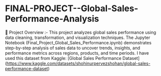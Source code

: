 # FINAL-PROJECT--Global-Sales-Performance-Analysis


📌 Project Overview :- This project analyzes global sales performance using data cleaning, transformation, and visualization techniques. The Jupyter Notebook (Final_Project_Global_Sales_Performance.ipynb) demonstrates step-by-step analysis of sales data to uncover trends, insights, and performance metrics across regions, products, and time periods.
I have used this dataset from Kaggle: [Global Sales Performance Dataset] (https://www.kaggle.com/datasets/shohinurpervezshohan/global-sales-performance-dataset)

